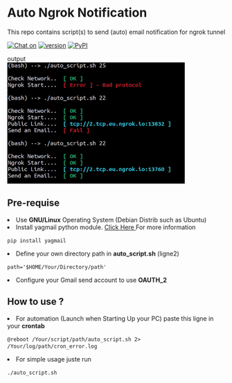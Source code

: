 # Auto Ngrok Notification 

This repo contains script(s) to send (auto) email notification for ngrok tunnel <br/>

[![Chat on](https://img.shields.io/badge/Chat%20on-Telegram-blue)](https://t.me/Le_Sudo)
[![version](https://img.shields.io/badge/Version-1.2-green?style=flat)]()
[![PyPI](https://img.shields.io/pypi/pyversions/yagmail.svg?style=flat)](https://python.org)

output <br/>
<img src="result.png" alt="result" width="410" height="280" >

## Pre-requise

<li>Use <b>GNU/Linux</b> Operating System (Debian Distrib such as Ubuntu)</li>

<li>Install yagmail python module. <a href='https://mailtrap.io/blog/yagmail-tutorial/'>Click Here </a>For more information</li>

```
pip install yagmail
```

<li>Define your own directory path in <b>auto_script.sh</b> (ligne2)</li>

```
path='$HOME/Your/Directory/path'
```
<li>Configure your Gmail send account to use <b>OAUTH_2</b> </li>

## How to use ?

<li>For automation (Launch when Starting Up your PC) paste this ligne in your <b>crontab</b></li>

```
@reboot /Your/script/path/auto_script.sh 2> /Your/log/path/cron_error.log
```
<li>For simple usage juste run</li>

```
./auto_script.sh
```
